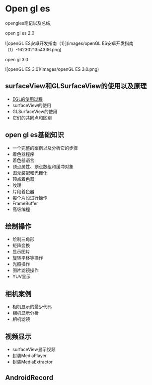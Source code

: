 # Open gl es

opengles笔记以及总结,

open gl es 2.0

![openGL ES安卓开发指南（1）](images/openGL ES安卓开发指南（1）-1623021354336.png)

open gl 3.0

![openGL ES 3.0](images/openGL ES 3.0.png)



## surfaceView和GLSurfaceView的使用以及原理

- [EGL的使用过程](书本翻译（机器翻译）\3.第三章.md)
- surfaceView的使用
- GLSurfaceView的使用
- 它们的共同点和区别

## open gl es基础知识

- 一个完整的案例以及分析它的步骤
- 着色器程序
- 着色器语言
- 顶点属性、顶点数组和缓冲对象
- 图元装配和光栅化
- 顶点着色器
- 纹理
- 片段着色器
- 每个片段进行操作
- FrameBuffer
- 高级编程

## 绘制操作

- 绘制三角形
- 矩阵变换
- 显示图片
- 旋转平移等操作
- 光照操作
- 图片滤镜操作
- YUV显示

## 相机案例

- 相机显示的最少代码
- 相机显示分析
- 相机滤镜

## 视频显示

- surfaceView显示视频
- 封装MediaPlayer
- 封装MediaExtractor

## AndroidRecord

